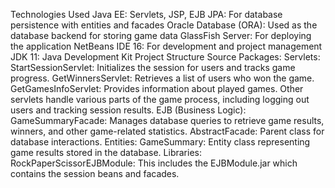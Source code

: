 Technologies Used
Java EE: Servlets, JSP, EJB
JPA: For database persistence with entities and facades
Oracle Database (ORA): Used as the database backend for storing game data
GlassFish Server: For deploying the application
NetBeans IDE 16: For development and project management
JDK 11: Java Development Kit
Project Structure
Source Packages:
Servlets:
StartSessionServlet: Initializes the session for users and tracks game progress.
GetWinnersServlet: Retrieves a list of users who won the game.
GetGamesInfoServlet: Provides information about played games.
Other servlets handle various parts of the game process, including logging out users and tracking session results.
EJB (Business Logic):
GameSummaryFacade: Manages database queries to retrieve game results, winners, and other game-related statistics.
AbstractFacade: Parent class for database interactions.
Entities:
GameSummary: Entity class representing game results stored in the database.
Libraries:
RockPaperScissorEJBModule: This includes the EJBModule.jar which contains the session beans and facades.
